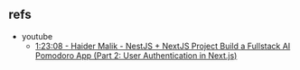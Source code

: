 ## refs

- youtube
    - [1:23:08 - Haider Malik - NestJS + NextJS Project Build a Fullstack AI Pomodoro App (Part 2: User Authentication in Next.js)](https://www.youtube.com/watch?v=qqllVtnvON8)